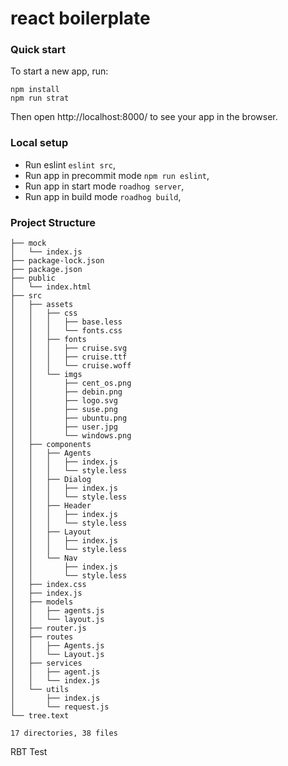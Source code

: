 # react boilerplate

### Quick start
To start a new app, run:
```
npm install
npm run strat
```
Then open http://localhost:8000/ to see your app in the browser.

### Local setup
* Run eslint `eslint src`,
* Run app in precommit mode `npm run eslint`,
* Run app in start mode `roadhog server`,
* Run app in build mode `roadhog build`,

### Project Structure
```
├── mock
│   └── index.js
├── package-lock.json
├── package.json
├── public
│   └── index.html
├── src
│   ├── assets
│   │   ├── css
│   │   │   ├── base.less
│   │   │   └── fonts.css
│   │   ├── fonts
│   │   │   ├── cruise.svg
│   │   │   ├── cruise.ttf
│   │   │   └── cruise.woff
│   │   └── imgs
│   │       ├── cent_os.png
│   │       ├── debin.png
│   │       ├── logo.svg
│   │       ├── suse.png
│   │       ├── ubuntu.png
│   │       ├── user.jpg
│   │       └── windows.png
│   ├── components
│   │   ├── Agents
│   │   │   ├── index.js
│   │   │   └── style.less
│   │   ├── Dialog
│   │   │   ├── index.js
│   │   │   └── style.less
│   │   ├── Header
│   │   │   ├── index.js
│   │   │   └── style.less
│   │   ├── Layout
│   │   │   ├── index.js
│   │   │   └── style.less
│   │   └── Nav
│   │       ├── index.js
│   │       └── style.less
│   ├── index.css
│   ├── index.js
│   ├── models
│   │   ├── agents.js
│   │   └── layout.js
│   ├── router.js
│   ├── routes
│   │   ├── Agents.js
│   │   └── Layout.js
│   ├── services
│   │   ├── agent.js
│   │   └── index.js
│   └── utils
│       ├── index.js
│       └── request.js
└── tree.text

17 directories, 38 files

```

RBT Test